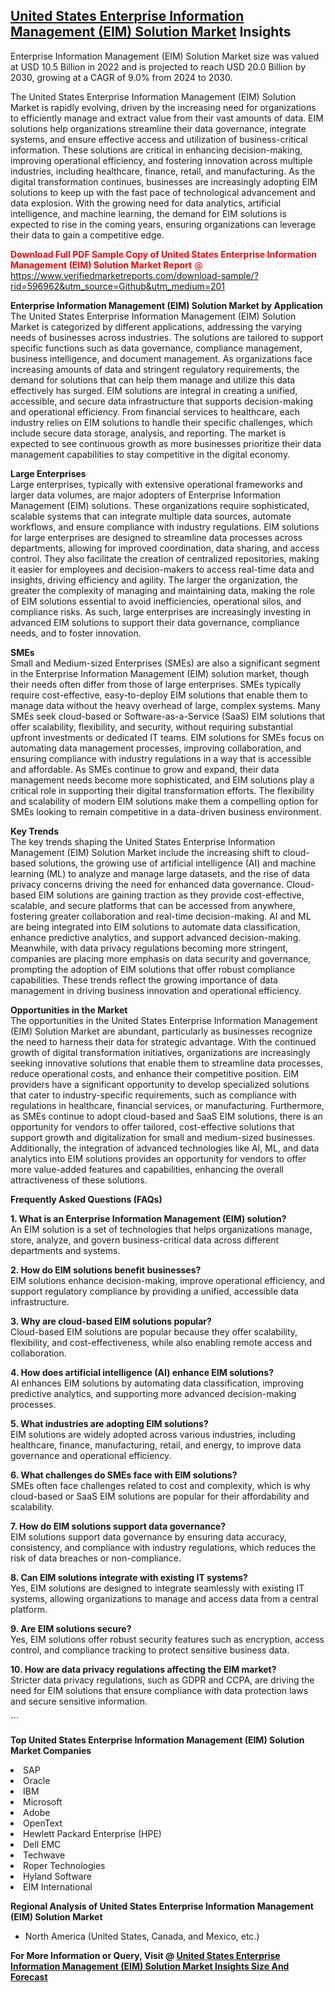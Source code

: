 <h2><a href="https://www.verifiedmarketreports.com/download-sample/?rid=596962&amp;utm_source=Github&amp;utm_medium=201" target="_blank">United States Enterprise Information Management (EIM) Solution Market</a> Insights</h2><p>Enterprise Information Management (EIM) Solution Market size was valued at USD 10.5 Billion in 2022 and is projected to reach USD 20.0 Billion by 2030, growing at a CAGR of 9.0% from 2024 to 2030.</p><p><p>The United States Enterprise Information Management (EIM) Solution Market is rapidly evolving, driven by the increasing need for organizations to efficiently manage and extract value from their vast amounts of data. EIM solutions help organizations streamline their data governance, integrate systems, and ensure effective access and utilization of business-critical information. These solutions are critical in enhancing decision-making, improving operational efficiency, and fostering innovation across multiple industries, including healthcare, finance, retail, and manufacturing. As the digital transformation continues, businesses are increasingly adopting EIM solutions to keep up with the fast pace of technological advancement and data explosion. With the growing need for data analytics, artificial intelligence, and machine learning, the demand for EIM solutions is expected to rise in the coming years, ensuring organizations can leverage their data to gain a competitive edge.<p><span class=""><span style="color: #ff0000;"><strong>Download Full PDF Sample Copy of United States Enterprise Information Management (EIM) Solution Market Report</strong> @ </span><a href="https://www.verifiedmarketreports.com/download-sample/?rid=596962&amp;utm_source=Github&amp;utm_medium=201" target="_blank">https://www.verifiedmarketreports.com/download-sample/?rid=596962&amp;utm_source=Github&amp;utm_medium=201</a></span></p></p><p><strong>Enterprise Information Management (EIM) Solution Market by Application</strong><br> The United States Enterprise Information Management (EIM) Solution Market is categorized by different applications, addressing the varying needs of businesses across industries. The solutions are tailored to support specific functions such as data governance, compliance management, business intelligence, and document management. As organizations face increasing amounts of data and stringent regulatory requirements, the demand for solutions that can help them manage and utilize this data effectively has surged. EIM solutions are integral in creating a unified, accessible, and secure data infrastructure that supports decision-making and operational efficiency. From financial services to healthcare, each industry relies on EIM solutions to handle their specific challenges, which include secure data storage, analysis, and reporting. The market is expected to see continuous growth as more businesses prioritize their data management capabilities to stay competitive in the digital economy.<p><strong>Large Enterprises</strong><br> Large enterprises, typically with extensive operational frameworks and larger data volumes, are major adopters of Enterprise Information Management (EIM) solutions. These organizations require sophisticated, scalable systems that can integrate multiple data sources, automate workflows, and ensure compliance with industry regulations. EIM solutions for large enterprises are designed to streamline data processes across departments, allowing for improved coordination, data sharing, and access control. They also facilitate the creation of centralized repositories, making it easier for employees and decision-makers to access real-time data and insights, driving efficiency and agility. The larger the organization, the greater the complexity of managing and maintaining data, making the role of EIM solutions essential to avoid inefficiencies, operational silos, and compliance risks. As such, large enterprises are increasingly investing in advanced EIM solutions to support their data governance, compliance needs, and to foster innovation.<p><strong>SMEs</strong><br>Small and Medium-sized Enterprises (SMEs) are also a significant segment in the Enterprise Information Management (EIM) solution market, though their needs often differ from those of large enterprises. SMEs typically require cost-effective, easy-to-deploy EIM solutions that enable them to manage data without the heavy overhead of large, complex systems. Many SMEs seek cloud-based or Software-as-a-Service (SaaS) EIM solutions that offer scalability, flexibility, and security, without requiring substantial upfront investments or dedicated IT teams. EIM solutions for SMEs focus on automating data management processes, improving collaboration, and ensuring compliance with industry regulations in a way that is accessible and affordable. As SMEs continue to grow and expand, their data management needs become more sophisticated, and EIM solutions play a critical role in supporting their digital transformation efforts. The flexibility and scalability of modern EIM solutions make them a compelling option for SMEs looking to remain competitive in a data-driven business environment.<p><strong>Key Trends</strong><br>The key trends shaping the United States Enterprise Information Management (EIM) Solution Market include the increasing shift to cloud-based solutions, the growing use of artificial intelligence (AI) and machine learning (ML) to analyze and manage large datasets, and the rise of data privacy concerns driving the need for enhanced data governance. Cloud-based EIM solutions are gaining traction as they provide cost-effective, scalable, and secure platforms that can be accessed from anywhere, fostering greater collaboration and real-time decision-making. AI and ML are being integrated into EIM solutions to automate data classification, enhance predictive analytics, and support advanced decision-making. Meanwhile, with data privacy regulations becoming more stringent, companies are placing more emphasis on data security and governance, prompting the adoption of EIM solutions that offer robust compliance capabilities. These trends reflect the growing importance of data management in driving business innovation and operational efficiency.<p><strong>Opportunities in the Market</strong><br>The opportunities in the United States Enterprise Information Management (EIM) Solution Market are abundant, particularly as businesses recognize the need to harness their data for strategic advantage. With the continued growth of digital transformation initiatives, organizations are increasingly seeking innovative solutions that enable them to streamline data processes, reduce operational costs, and enhance their competitive position. EIM providers have a significant opportunity to develop specialized solutions that cater to industry-specific requirements, such as compliance with regulations in healthcare, financial services, or manufacturing. Furthermore, as SMEs continue to adopt cloud-based and SaaS EIM solutions, there is an opportunity for vendors to offer tailored, cost-effective solutions that support growth and digitalization for small and medium-sized businesses. Additionally, the integration of advanced technologies like AI, ML, and data analytics into EIM solutions provides an opportunity for vendors to offer more value-added features and capabilities, enhancing the overall attractiveness of these solutions.<p><strong>Frequently Asked Questions (FAQs)</strong></p><p><strong>1. What is an Enterprise Information Management (EIM) solution?</strong><br>An EIM solution is a set of technologies that helps organizations manage, store, analyze, and govern business-critical data across different departments and systems.</p><p><strong>2. How do EIM solutions benefit businesses?</strong><br>EIM solutions enhance decision-making, improve operational efficiency, and support regulatory compliance by providing a unified, accessible data infrastructure.</p><p><strong>3. Why are cloud-based EIM solutions popular?</strong><br>Cloud-based EIM solutions are popular because they offer scalability, flexibility, and cost-effectiveness, while also enabling remote access and collaboration.</p><p><strong>4. How does artificial intelligence (AI) enhance EIM solutions?</strong><br>AI enhances EIM solutions by automating data classification, improving predictive analytics, and supporting more advanced decision-making processes.</p><p><strong>5. What industries are adopting EIM solutions?</strong><br>EIM solutions are widely adopted across various industries, including healthcare, finance, manufacturing, retail, and energy, to improve data governance and operational efficiency.</p><p><strong>6. What challenges do SMEs face with EIM solutions?</strong><br>SMEs often face challenges related to cost and complexity, which is why cloud-based or SaaS EIM solutions are popular for their affordability and scalability.</p><p><strong>7. How do EIM solutions support data governance?</strong><br>EIM solutions support data governance by ensuring data accuracy, consistency, and compliance with industry regulations, which reduces the risk of data breaches or non-compliance.</p><p><strong>8. Can EIM solutions integrate with existing IT systems?</strong><br>Yes, EIM solutions are designed to integrate seamlessly with existing IT systems, allowing organizations to manage and access data from a central platform.</p><p><strong>9. Are EIM solutions secure?</strong><br>Yes, EIM solutions offer robust security features such as encryption, access control, and compliance tracking to protect sensitive business data.</p><p><strong>10. How are data privacy regulations affecting the EIM market?</strong><br>Stricter data privacy regulations, such as GDPR and CCPA, are driving the need for EIM solutions that ensure compliance with data protection laws and secure sensitive information.</p>```</p><p><strong>Top United States Enterprise Information Management (EIM) Solution Market Companies</strong></p><div data-test-id=""><p><li>SAP</li><li> Oracle</li><li> IBM</li><li> Microsoft</li><li> Adobe</li><li> OpenText</li><li> Hewlett Packard Enterprise (HPE)</li><li> Dell EMC</li><li> Techwave</li><li> Roper Technologies</li><li> Hyland Software</li><li> EIM International</li></p><div><strong>Regional Analysis of&nbsp;United States Enterprise Information Management (EIM) Solution Market</strong></div><ul><li dir="ltr"><p dir="ltr">North America&nbsp;(United States, Canada, and Mexico, etc.)</p></li></ul><p><strong>For More Information or Query, Visit @&nbsp;</strong><strong><a href="https://www.verifiedmarketreports.com/product/enterprise-information-management-eim-solution-market/?utm_source=Github&amp;utm_medium=201" target="_blank">United States Enterprise Information Management (EIM) Solution Market Insights Size And Forecast</a></strong></p></div>
